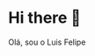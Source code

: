 # Hi there 👋
  Olá, sou o Luis Felipe
<!--
**LuissFelipe9/LuissFelipe9** is a ✨ _special_ ✨ repository because its `README.md` (this file) appears on your GitHub profile.

Here are some ideas to get you started:

- 🔭 I’m currently working on ...
- 🌱 I’m currently learning ...
- 👯 I’m looking to collaborate on ...
- 🤔 I’m looking for help wi$th ...
- 💬 Ask me about ...
- 📫 How to reach me: ...
- 😄 Pronouns: ...
- ⚡ Fun fact: ...
-->

